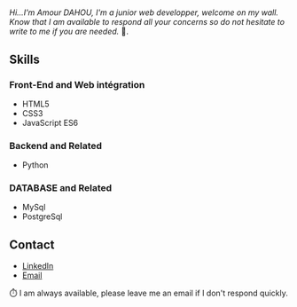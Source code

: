 # 

*Hi...I'm Amour DAHOU, I'm a junior web developper, welcome on my wall. Know that I am available to respond all your concerns so do not hesitate to write to me if you are needed.* 🙂.

## Skills

### Front-End and Web intégration

- HTML5
- CSS3
- JavaScript ES6

### Backend and Related 

- Python

### DATABASE and Related

- MySql
- PostgreSql

## Contact

- <a href="https://www.linkedin.com/in/amour-dahou-45aba5232/">LinkedIn</a> 
- <a href="mailto:amourdahou@yahoo.com">Email</a>


⏱️ I am always available, please leave me an email if I don't respond quickly.

<!---
Amour22/Amour22 is a ✨ special ✨ repository because its `README.md` (this file) appears on your GitHub profile.
You can click the Preview link to take a look at your changes.
--->
